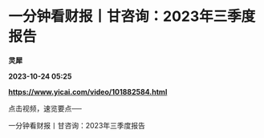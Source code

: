 # 一分钟看财报丨甘咨询：2023年三季度报告
**灵犀**

**2023-10-24 05:25**

**https://www.yicai.com/video/101882584.html**

点击视频，速览要点──

一分钟看财报丨甘咨询：2023年三季度报告